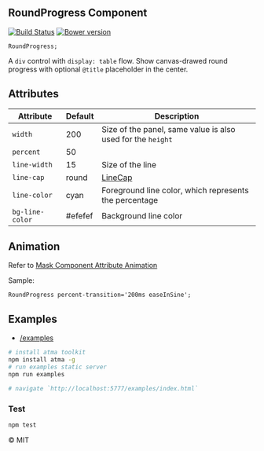 ## RoundProgress Component
[![Build Status](https://travis-ci.org/atmajs/compo-RoundProgress.png?branch=master)](https://travis-ci.org/tenbits/compo-RoundProgress)
[![Bower version](https://badge.fury.io/bo/compo-RoundProgress.svg)](http://badge.fury.io/bo/compo-RoundProgress)



```mask
RoundProgress;
```

A `div` control with `display: table` flow. Show canvas-drawed round progress with optional `@title` placeholder in the center.

## Attributes

| Attribute   | Default | Description |
|-------------|---------|-------------|
|`width`      | 200     | Size of the panel, same value is also used for the `height` |
|`percent`    | 50      | |
|`line-width` | 15      | Size of the line |
|`line-cap`   | round   | [LineCap](https://developer.mozilla.org/en/docs/Web/API/CanvasRenderingContext2D/lineCap) |
|`line-color` | cyan | Foreground line color, which represents the percentage  |
|`bg-line-color`| #efefef | Background line color |


## Animation

Refer to [Mask Component Attribute Animation](https://github.com/atmajs/mask-compo#animation)

Sample:
```mask
RoundProgress percent-transition='200ms easeInSine';
```

## Examples

- [/examples](/examples)

```bash
# install atma toolkit
npm install atma -g
# run examples static server
npm run examples

# navigate `http://localhost:5777/examples/index.html`
```

### Test
```bash
npm test
```

:copyright: MIT